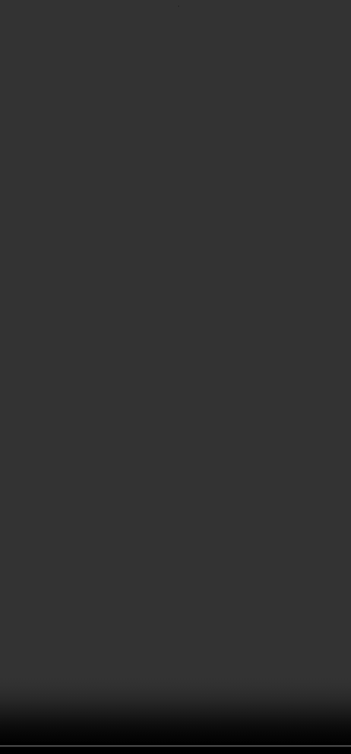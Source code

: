 
<html>

<head>
  <style>
    h1 { visibility: hidden; display: none; }
    video {
      position: fixed;
      top: 50%;
      left: 50%;
      min-width: 100%;
      min-height: 100%;
      width: auto;
      height: auto;
      z-index: -100;
      transform: translateX(-50%) translateY(-50%);
      background: url('path/to/video-poster.jpg') no-repeat;
      background-size: cover;
    }
  </style>
</head>

<body>
  <video autoplay loop muted>
    <source src="b.mp4" type="video/mp4">
  </video>
</body>
</html>
